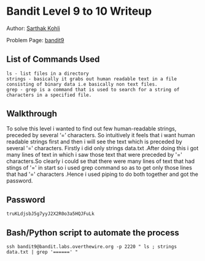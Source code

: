 # Bandit Level 9 to 10 Writeup
Author: [Sarthak Kohli](https://github.com/SARTHAK811) 

Problem Page: [bandit9](https://overthewire.org/wargames/bandit/bandit10.html) 

## List of Commands Used
```
ls - list files in a directory
strings - basically it grabs out human readable text in a file consisting of binary data i.e basically non text files.
grep - grep is a command that is used to search for a string of characters in a specified file.
```

## Walkthrough
To solve this level i wanted to find out few human-readable strings, preceded by several ‘=’ characters.
So intuitively it feels that i want human readable strings first and then i will see the text which is preceded by several '=' characters.
Firstly i did only strings data.txt .After doing this i got many lines of text in which i saw those text that were preceded by '=' characters.So clearly i could se that there were many lines of text that had stings of '=' in start so i used grep command so as to get only those lines that had '=' characters .Hence i used piping to do both together and got the password.

## Password
`truKLdjsbJ5g7yyJ2X2R0o3a5HQJFuLk`

## Bash/Python script to automate the process
```
ssh bandit9@bandit.labs.overthewire.org -p 2220 " ls ; strings data.txt | grep '======' "
```

